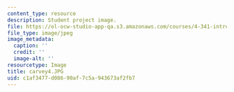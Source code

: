 ```yaml
---
content_type: resource
description: Student project image.
file: https://ol-ocw-studio-app-qa.s3.amazonaws.com/courses/4-341-introduction-to-photography-fall-2002/c1af3477d08690af7c5a943673af2fb7_carvey4.JPG
file_type: image/jpeg
image_metadata:
  caption: ''
  credit: ''
  image-alt: ''
resourcetype: Image
title: carvey4.JPG
uid: c1af3477-d086-90af-7c5a-943673af2fb7
---
```

